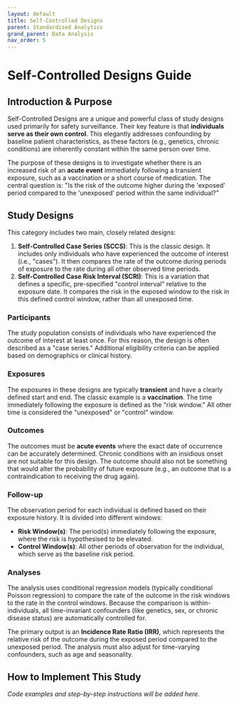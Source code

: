 ```yaml
---
layout: default
title: Self-Controlled Designs
parent: Standardised Analytics
grand_parent: Data Analysis
nav_order: 5
---
```


# Self-Controlled Designs Guide

## Introduction & Purpose

Self-Controlled Designs are a unique and powerful class of study designs used primarily for safety surveillance. Their key feature is that **individuals serve as their own control**. This elegantly addresses confounding by baseline patient characteristics, as these factors (e.g., genetics, chronic conditions) are inherently constant within the same person over time.

The purpose of these designs is to investigate whether there is an increased risk of an **acute event** immediately following a transient exposure, such as a vaccination or a short course of medication. The central question is: "Is the risk of the outcome higher during the 'exposed' period compared to the 'unexposed' period within the same individual?"

## Study Designs

This category includes two main, closely related designs:

1.  **Self-Controlled Case Series (SCCS)**: This is the classic design. It includes only individuals who have experienced the outcome of interest (i.e., "cases"). It then compares the rate of the outcome during periods of exposure to the rate during all other observed time periods.
2.  **Self-Controlled Case Risk Interval (SCRI)**: This is a variation that defines a specific, pre-specified "control interval" relative to the exposure date. It compares the risk in the exposed window to the risk in this defined control window, rather than all unexposed time.

### Participants

The study population consists of individuals who have experienced the outcome of interest at least once. For this reason, the design is often described as a "case series." Additional eligibility criteria can be applied based on demographics or clinical history.

### Exposures

The exposures in these designs are typically **transient** and have a clearly defined start and end. The classic example is a **vaccination**. The time immediately following the exposure is defined as the "risk window." All other time is considered the "unexposed" or "control" window.

### Outcomes

The outcomes must be **acute events** where the exact date of occurrence can be accurately determined. Chronic conditions with an insidious onset are not suitable for this design. The outcome should also not be something that would alter the probability of future exposure (e.g., an outcome that is a contraindication to receiving the drug again).

### Follow-up

The observation period for each individual is defined based on their exposure history. It is divided into different windows:

*   **Risk Window(s)**: The period(s) immediately following the exposure, where the risk is hypothesised to be elevated.
*   **Control Window(s)**: All other periods of observation for the individual, which serve as the baseline risk period.

### Analyses

The analysis uses conditional regression models (typically conditional Poisson regression) to compare the rate of the outcome in the risk windows to the rate in the control windows. Because the comparison is within-individuals, all time-invariant confounders (like genetics, sex, or chronic disease status) are automatically controlled for.

The primary output is an **Incidence Rate Ratio (IRR)**, which represents the relative risk of the outcome during the exposed period compared to the unexposed period. The analysis must also adjust for time-varying confounders, such as age and seasonality.

## How to Implement This Study

*Code examples and step-by-step instructions will be added here.*
